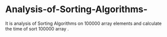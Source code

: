 # Analysis-of-Sorting-Algorithms-

It is analysis of Sorting Algorithms on 100000 array elements and calculate the time of sort 100000 array .

